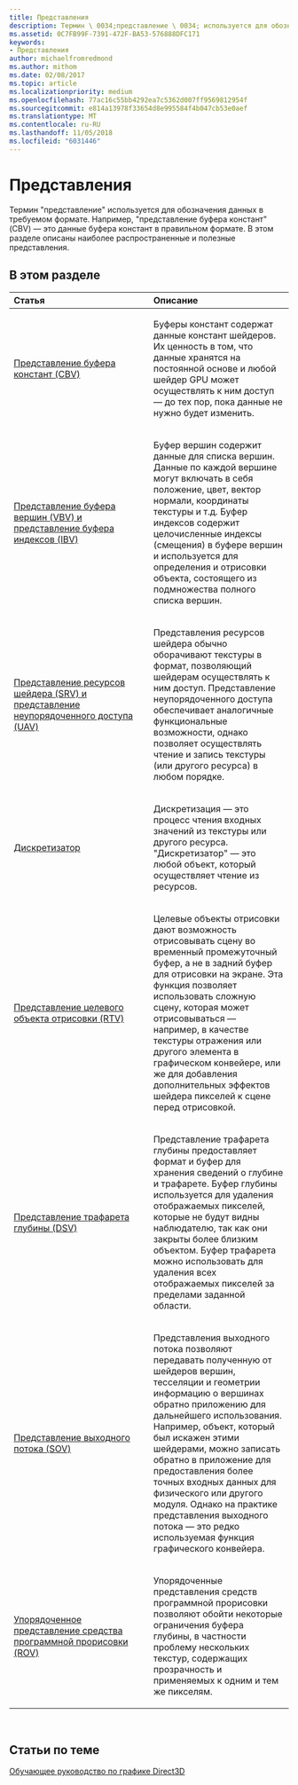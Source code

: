 ```yaml
---
title: Представления
description: Термин \ 0034;представление \ 0034; используется для обозначения данных в требуемом формате. Например, "представление буфера констант" (CBV) — это данные буфера констант в правильном формате. В этом разделе описаны наиболее распространенные и полезные представления.
ms.assetid: 0C7FB99F-7391-472F-BA53-576888DFC171
keywords:
- Представления
author: michaelfromredmond
ms.author: mithom
ms.date: 02/08/2017
ms.topic: article
ms.localizationpriority: medium
ms.openlocfilehash: 77ac16c55bb4292ea7c5362d007ff9569812954f
ms.sourcegitcommit: e814a13978f33654d8e995584f4b047cb53e0aef
ms.translationtype: MT
ms.contentlocale: ru-RU
ms.lasthandoff: 11/05/2018
ms.locfileid: "6031446"
---
```

# <a name="views"></a>Представления


Термин "представление" используется для обозначения данных в требуемом формате. Например, "представление буфера констант" (CBV) — это данные буфера констант в правильном формате. В этом разделе описаны наиболее распространенные и полезные представления.

## <a name="span-idin-this-sectionspanin-this-section"></a><span id="in-this-section"></span>В этом разделе


<table>
<colgroup>
<col width="50%" />
<col width="50%" />
</colgroup>
<thead>
<tr class="header">
<th align="left">Статья</th>
<th align="left">Описание</th>
</tr>
</thead>
<tbody>
<tr class="odd">
<td align="left"><p><a href="constant-buffer-view--cbv-.md">Представление буфера констант (CBV)</a></p></td>
<td align="left"><p>Буферы констант содержат данные констант шейдеров. Их ценность в том, что данные хранятся на постоянной основе и любой шейдер GPU может осуществлять к ним доступ — до тех пор, пока данные не нужно будет изменить.</p></td>
</tr>
<tr class="even">
<td align="left"><p><a href="vertex-buffer-view--vbv-.md">Представление буфера вершин (VBV) и представление буфера индексов (IBV)</a></p></td>
<td align="left"><p>Буфер вершин содержит данные для списка вершин. Данные по каждой вершине могут включать в себя положение, цвет, вектор нормали, координаты текстуры и т.д. Буфер индексов содержит целочисленные индексы (смещения) в буфере вершин и используется для определения и отрисовки объекта, состоящего из подмножества полного списка вершин.</p></td>
</tr>
<tr class="odd">
<td align="left"><p><a href="shader-resource-view--srv-.md">Представление ресурсов шейдера (SRV) и представление неупорядоченного доступа (UAV)</a></p></td>
<td align="left"><p>Представления ресурсов шейдера обычно оборачивают текстуры в формат, позволяющий шейдерам осуществлять к ним доступ. Представление неупорядоченного доступа обеспечивает аналогичные функциональные возможности, однако позволяет осуществлять чтение и запись текстуры (или другого ресурса) в любом порядке.</p></td>
</tr>
<tr class="even">
<td align="left"><p><a href="sampler.md">Дискретизатор</a></p></td>
<td align="left"><p>Дискретизация — это процесс чтения входных значений из текстуры или другого ресурса. &quot;Дискретизатор&quot; — это любой объект, который осуществляет чтение из ресурсов.</p></td>
</tr>
<tr class="odd">
<td align="left"><p><a href="render-target-view--rtv-.md">Представление целевого объекта отрисовки (RTV)</a></p></td>
<td align="left"><p>Целевые объекты отрисовки дают возможность отрисовывать сцену во временный промежуточный буфер, а не в задний буфер для отрисовки на экране. Эта функция позволяет использовать сложную сцену, которая может отрисовываться — например, в качестве текстуры отражения или другого элемента в графическом конвейере, или же для добавления дополнительных эффектов шейдера пикселей к сцене перед отрисовкой.</p></td>
</tr>
<tr class="even">
<td align="left"><p><a href="depth-stencil-view--dsv-.md">Представление трафарета глубины (DSV)</a></p></td>
<td align="left"><p>Представление трафарета глубины предоставляет формат и буфер для хранения сведений о глубине и трафарете. Буфер глубины используется для удаления отображаемых пикселей, которые не будут видны наблюдателю, так как они закрыты более близким объектом. Буфер трафарета можно использовать для удаления всех отображаемых пикселей за пределами заданной области.</p></td>
</tr>
<tr class="odd">
<td align="left"><p><a href="stream-output-view--sov-.md">Представление выходного потока (SOV)</a></p></td>
<td align="left"><p>Представления выходного потока позволяют передавать полученную от шейдеров вершин, тесселяции и геометрии информацию о вершинах обратно приложению для дальнейшего использования. Например, объект, который был искажен этими шейдерами, можно записать обратно в приложение для предоставления более точных входных данных для физического или другого модуля. Однако на практике представления выходного потока — это редко используемая функция графического конвейера.</p></td>
</tr>
<tr class="even">
<td align="left"><p><a href="rasterizer-ordered-view--rov-.md">Упорядоченное представление средства программной прорисовки (ROV)</a></p></td>
<td align="left"><p>Упорядоченные представления средств программной прорисовки позволяют обойти некоторые ограничения буфера глубины, в частности проблему нескольких текстур, содержащих прозрачность и применяемых к одним и тем же пикселям.</p></td>
</tr>
</tbody>
</table>

 

## <a name="span-idrelated-topicsspanrelated-topics"></a><span id="related-topics"></span>Статьи по теме


[Обучающее руководство по графике Direct3D](index.md)

 

 




